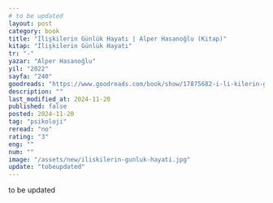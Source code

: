 ```yaml
---
# to be updated
layout: post
category: book
title: "İlişkilerin Günlük Hayatı | Alper Hasanoğlu (Kitap)"
kitap: "İlişkilerin Günlük Hayatı"
tr: "-"
yazar: "Alper Hasanoğlu"
yil: "2022"
sayfa: "240"
goodreads: "https://www.goodreads.com/book/show/17875682-i-li-kilerin-g-nl-k-hayat"
description: ""
last_modified_at: 2024-11-20
published: false
posted: 2024-11-20
tag: "psikoloji"
reread: "no"
rating: "3"
eng: ""
num: ""
image: "/assets/new/iliskilerin-gunluk-hayati.jpg"
update: "tobeupdated"
---
```


to be updated
